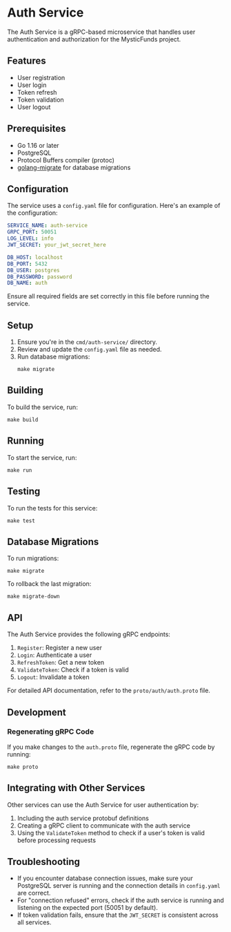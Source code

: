 # Auth Service

The Auth Service is a gRPC-based microservice that handles user authentication and authorization for the MysticFunds project.

## Features

- User registration
- User login
- Token refresh
- Token validation
- User logout

## Prerequisites

- Go 1.16 or later
- PostgreSQL
- Protocol Buffers compiler (protoc)
- [golang-migrate](https://github.com/golang-migrate/migrate) for database migrations

## Configuration

The service uses a `config.yaml` file for configuration. Here's an example of the configuration:

```yaml
SERVICE_NAME: auth-service
GRPC_PORT: 50051
LOG_LEVEL: info
JWT_SECRET: your_jwt_secret_here

DB_HOST: localhost
DB_PORT: 5432
DB_USER: postgres
DB_PASSWORD: password
DB_NAME: auth
```

Ensure all required fields are set correctly in this file before running the service.

## Setup

1. Ensure you're in the `cmd/auth-service/` directory.
2. Review and update the `config.yaml` file as needed.
3. Run database migrations:
   ```
   make migrate
   ```

## Building

To build the service, run:

```
make build
```

## Running

To start the service, run:

```
make run
```

## Testing

To run the tests for this service:

```
make test
```

## Database Migrations

To run migrations:
```
make migrate
```

To rollback the last migration:
```
make migrate-down
```

## API

The Auth Service provides the following gRPC endpoints:

1. `Register`: Register a new user
2. `Login`: Authenticate a user
3. `RefreshToken`: Get a new token
4. `ValidateToken`: Check if a token is valid
5. `Logout`: Invalidate a token

For detailed API documentation, refer to the `proto/auth/auth.proto` file.

## Development

### Regenerating gRPC Code

If you make changes to the `auth.proto` file, regenerate the gRPC code by running:

```
make proto
```

## Integrating with Other Services

Other services can use the Auth Service for user authentication by:

1. Including the auth service protobuf definitions
2. Creating a gRPC client to communicate with the auth service
3. Using the `ValidateToken` method to check if a user's token is valid before processing requests

## Troubleshooting

- If you encounter database connection issues, make sure your PostgreSQL server is running and the connection details in `config.yaml` are correct.
- For "connection refused" errors, check if the auth service is running and listening on the expected port (50051 by default).
- If token validation fails, ensure that the `JWT_SECRET` is consistent across all services.
